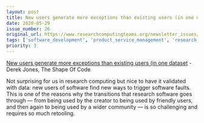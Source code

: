```yaml
---
layout: post
title: New users generate more exceptions than existing users (in one dataset - Derek Jones, The Shape Of Code
date: 2020-05-29
issue_number: 26
original_url: https://www.researchcomputingteams.org/newsletter_issues/0026
tags: ['software_development', 'product_service_management', 'research_to_development_maturity_ladder']
priority: 3
---
```


<!-- markdownlint-disable MD033 -->
<!-- markdownlint-disable MD041 -->
<!-- markdownlint-disable MD049 -->

[New users generate more exceptions than existing users (in one dataset](http://shape-of-code.coding-guidelines.com/2020/05/24/new-users-generate-more-exceptions-than-existing-users-in-one-dataset/) - Derek Jones, The Shape Of Code

Not surprising for us in research computing but nice to have it validated with data: new users of software find new ways to trigger software faults.  This is one of the reasons why the transitions that research software goes through — from being used by the creator to being used by friendly users, and then again to being used by a wider community — is so challenging and requires so much retooling.
